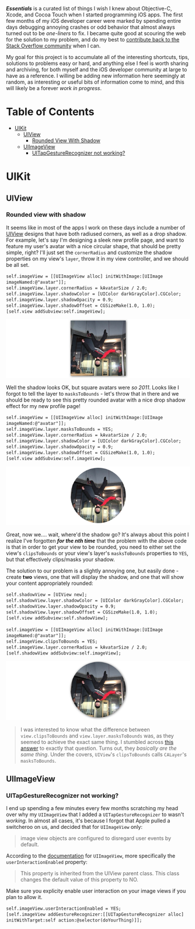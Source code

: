 ***Essentials*** is a curated list of things I wish I knew about Objective-C, Xcode, and Cocoa Touch when I started programming iOS apps. The first few months of my iOS developer career were marked by spending entire days debugging annoying crashes or odd behavior that almost always turned out to be *one-liners* to fix. I became quite good at scouring the web for the solution to my problem, and do my best to [contribute back to the Stack Overflow community](http://stackoverflow.com/users/3132984/mike) when I can.

My goal for this project is to accumulate all of the interesting shortcuts, tips, solutions to problems easy or hard, and anything else I feel is worth sharing and archiving, for both myself and the iOS developer community at large to have as a reference. I willing be adding new information here seemingly at random, as interesting or useful bits of information come to mind, and this will likely be a forever *work in progress*.

# Table of Contents

* [UIKit](#uikit)
  * [UIView](#uiview)
    * [Rounded View With Shadow](#rounded-view-with-shadow)
  * [UIImageView](#uiimageview)
    * [UITapGestureRecognizer not working?](#uitapgesturerecognizer-not-working)

  
# UIKit
  
## UIView
  
### Rounded view with shadow

It seems like in most of the apps I work on these days include a number of [UIView](https://developer.apple.com/library/ios/documentation/UIKit/Reference/UIView_Class/) designs that have both radiused corners, as well as a drop shadow. For example, let's say I'm designing a sleek new profile page, and want to feature my user's avatar with a nice circular shape, that should be pretty simple, right? I'll just set the `cornerRadius` and customize the shadow properties on my view's `layer`, throw it in my view controller, and we should be all set.

    self.imageView = [[UIImageView alloc] initWithImage:[UIImage imageNamed:@"avatar"]];
    self.imageView.layer.cornerRadius = kAvatarSize / 2.0;
    self.imageView.layer.shadowColor = [UIColor darkGrayColor].CGColor;
    self.imageView.layer.shadowOpacity = 0.9;
    self.imageView.layer.shadowOffset = CGSizeMake(1.0, 1.0);
    [self.view addSubview:self.imageView];

![fail1](Screenshots/1.png)

Well the shadow looks OK, but square avatars were *so 2011*. Looks like I forgot to tell the layer to `masksToBounds` - let's throw that in there and we should be ready to see this pretty rounded avatar with a nice drop shadow effect for my new profile page!

    self.imageView = [[UIImageView alloc] initWithImage:[UIImage imageNamed:@"avatar"]];
    self.imageView.layer.masksToBounds = YES;
    self.imageView.layer.cornerRadius = kAvatarSize / 2.0;
    self.imageView.layer.shadowColor = [UIColor darkGrayColor].CGColor;
    self.imageView.layer.shadowOpacity = 0.9;
    self.imageView.layer.shadowOffset = CGSizeMake(1.0, 1.0);
    [self.view addSubview:self.imageView];

![fail2](Screenshots/2.png)

Great, now we.... wait, where'd the shadow go? It's always about this point I realize I've forgotten ***for the nth time*** that the problem with the above code is that in order to get your view to be rounded, you need to either set the view's `clipsToBounds` or your view's layer's `masksToBounds` properties to `YES`, but that effectively clips/masks your shadow.

The solution to our problem is a slightly annoying one, but easily done - create **two** views, one that will display the shadow, and one that will show your content appropriately rounded:

    self.shadowView = [UIView new];
    self.shadowView.layer.shadowColor = [UIColor darkGrayColor].CGColor;
    self.shadowView.layer.shadowOpacity = 0.9;
    self.shadowView.layer.shadowOffset = CGSizeMake(1.0, 1.0);
    [self.view addSubview:self.shadowView];

    self.imageView = [[UIImageView alloc] initWithImage:[UIImage imageNamed:@"avatar"]];
    self.imageView.clipsToBounds = YES;
    self.imageView.layer.cornerRadius = kAvatarSize / 2.0;
    [self.shadowView addSubview:self.imageView];

![fail2](Screenshots/3.png)

>I was interested to know what the difference between `view.clipsToBounds` and `view.layer.masksToBounds` was, as they seemed to achieve the exact same thing. I stumbled across [this answer](http://stackoverflow.com/a/1177978/3132984) to exactly that question. Turns out, they *basically are the same thing*. Under the covers, `UIView`'s `clipsToBounds` calls `CALayer`'s `masksToBounds`.

## UIImageView

### UITapGestureRecognizer not working?

I end up spending a few minutes every few months scratching my head over why my `UIImageView` that I added a `UITapGestureRecognizer` to wasn't *working*. In almost all cases, it's because I forgot that Apple pulled a switcheroo on us, and decided that for `UIImageView` only:

> image view objects are configured to disregard user events by default.

According to the [documentation](https://developer.apple.com/library/ios/documentation/UIKit/Reference/UIImageView_Class/#//apple_ref/occ/instp/UIImageView/userInteractionEnabled) for `UIImageView`, more specifically the `userInteractionEnabled` property:

> This property is inherited from the UIView parent class. This class changes the default value of this property to NO.

Make sure you explicity enable user interaction on your image views if you plan to allow it.

    self.imageView.userInteractionEnabled = YES;
    [self.imageView addGestureRecognizer:[[UITapGestureRecognizer alloc] initWithTarget:self action:@selector(doYourThing)]];